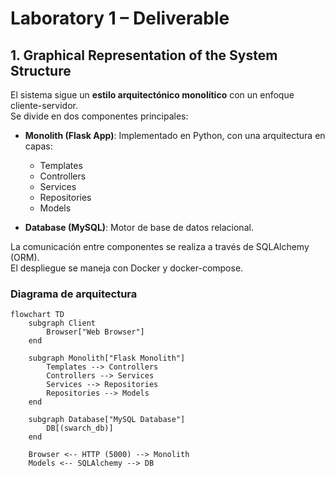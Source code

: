 # Laboratory 1 – Deliverable

## 1. Graphical Representation of the System Structure

El sistema sigue un **estilo arquitectónico monolítico** con un enfoque cliente-servidor.  
Se divide en dos componentes principales:

- **Monolith (Flask App)**: Implementado en Python, con una arquitectura en capas:  
  - Templates  
  - Controllers  
  - Services  
  - Repositories  
  - Models  

- **Database (MySQL)**: Motor de base de datos relacional.

La comunicación entre componentes se realiza a través de SQLAlchemy (ORM).  
El despliegue se maneja con Docker y docker-compose.

### Diagrama de arquitectura

```mermaid
flowchart TD
    subgraph Client
        Browser["Web Browser"]
    end

    subgraph Monolith["Flask Monolith"]
        Templates --> Controllers
        Controllers --> Services
        Services --> Repositories
        Repositories --> Models
    end

    subgraph Database["MySQL Database"]
        DB[(swarch_db)]
    end

    Browser <-- HTTP (5000) --> Monolith
    Models <-- SQLAlchemy --> DB

